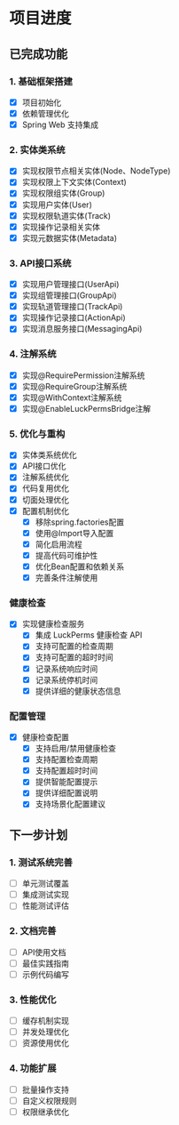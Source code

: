 # 项目进度

## 已完成功能

### 1. 基础框架搭建
- [x] 项目初始化
- [x] 依赖管理优化
- [x] Spring Web 支持集成

### 2. 实体类系统
- [x] 实现权限节点相关实体(Node、NodeType)
- [x] 实现权限上下文实体(Context)
- [x] 实现权限组实体(Group)
- [x] 实现用户实体(User)
- [x] 实现权限轨道实体(Track)
- [x] 实现操作记录相关实体
- [x] 实现元数据实体(Metadata)

### 3. API接口系统
- [x] 实现用户管理接口(UserApi)
- [x] 实现组管理接口(GroupApi)
- [x] 实现轨道管理接口(TrackApi)
- [x] 实现操作记录接口(ActionApi)
- [x] 实现消息服务接口(MessagingApi)

### 4. 注解系统
- [x] 实现@RequirePermission注解系统
- [x] 实现@RequireGroup注解系统
- [x] 实现@WithContext注解系统
- [x] 实现@EnableLuckPermsBridge注解

### 5. 优化与重构
- [x] 实体类系统优化
- [x] API接口优化
- [x] 注解系统优化
- [x] 代码复用优化
- [x] 切面处理优化
- [x] 配置机制优化
  - [x] 移除spring.factories配置
  - [x] 使用@Import导入配置
  - [x] 简化启用流程
  - [x] 提高代码可维护性
  - [x] 优化Bean配置和依赖关系
  - [x] 完善条件注解使用

### 健康检查
- [x] 实现健康检查服务
  - [x] 集成 LuckPerms 健康检查 API
  - [x] 支持可配置的检查周期
  - [x] 支持可配置的超时时间
  - [x] 记录系统响应时间
  - [x] 记录系统停机时间
  - [x] 提供详细的健康状态信息

### 配置管理
- [x] 健康检查配置
  - [x] 支持启用/禁用健康检查
  - [x] 支持配置检查周期
  - [x] 支持配置超时时间
  - [x] 提供智能配置提示
  - [x] 提供详细配置说明
  - [x] 支持场景化配置建议

## 下一步计划

### 1. 测试系统完善
- [ ] 单元测试覆盖
- [ ] 集成测试实现
- [ ] 性能测试评估

### 2. 文档完善
- [ ] API使用文档
- [ ] 最佳实践指南
- [ ] 示例代码编写

### 3. 性能优化
- [ ] 缓存机制实现
- [ ] 并发处理优化
- [ ] 资源使用优化

### 4. 功能扩展
- [ ] 批量操作支持
- [ ] 自定义权限规则
- [ ] 权限继承优化 